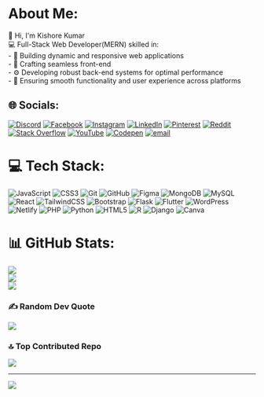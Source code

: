 

#  About Me:
👋 Hi, I'm Kishore Kumar<br>💻 Full-Stack Web Developer(MERN) skilled in:  <br>- 🎯 Building dynamic and responsive web applications  <br>- 🎨 Crafting seamless front-end  <br>- ⚙️ Developing robust back-end systems for optimal performance  <br>- 🚀 Ensuring smooth functionality and user experience across platforms  


## 🌐 Socials:
[![Discord](https://img.shields.io/badge/Discord-%237289DA.svg?logo=discord&logoColor=white)](https://discord.gg/kishore_404_81096) [![Facebook](https://img.shields.io/badge/Facebook-%231877F2.svg?logo=Facebook&logoColor=white)](https://facebook.com/https://www.facebook.com/profile.php?id=61572882549476) [![Instagram](https://img.shields.io/badge/Instagram-%23E4405F.svg?logo=Instagram&logoColor=white)](https://instagram.com/mr_poppy.23) [![LinkedIn](https://img.shields.io/badge/LinkedIn-%230077B5.svg?logo=linkedin&logoColor=white)](https://linkedin.com/in/www.linkedin.com/in/kishore-kumar-b8529b284) [![Pinterest](https://img.shields.io/badge/Pinterest-%23E60023.svg?logo=Pinterest&logoColor=white)](https://pinterest.com/kishoresdeveloper) [![Reddit](https://img.shields.io/badge/Reddit-%23FF4500.svg?logo=Reddit&logoColor=white)](https://reddit.com/user/u/kishore-404) [![Stack Overflow](https://img.shields.io/badge/-Stackoverflow-FE7A16?logo=stack-overflow&logoColor=white)](https://stackoverflow.com/users/https://stackoverflow.com/users/30005690/kishore-kumar) [![YouTube](https://img.shields.io/badge/YouTube-%23FF0000.svg?logo=YouTube&logoColor=white)](https://youtube.com/@@StoneBoys23) [![Codepen](https://img.shields.io/badge/Codepen-000000?logo=codepen&logoColor=white)](https://codepen.io/@kishore-404) [![email](https://img.shields.io/badge/Email-D14836?logo=gmail&logoColor=white)](mailto:kishores.developer@gmail.com) 

# 💻 Tech Stack:
![JavaScript](https://img.shields.io/badge/javascript-%23323330.svg?style=for-the-badge&logo=javascript&logoColor=%23F7DF1E) ![CSS3](https://img.shields.io/badge/css3-%231572B6.svg?style=for-the-badge&logo=css3&logoColor=white) ![Git](https://img.shields.io/badge/git-%23F05033.svg?style=for-the-badge&logo=git&logoColor=white) ![GitHub](https://img.shields.io/badge/github-%23121011.svg?style=for-the-badge&logo=github&logoColor=white) ![Figma](https://img.shields.io/badge/figma-%23F24E1E.svg?style=for-the-badge&logo=figma&logoColor=white) ![MongoDB](https://img.shields.io/badge/MongoDB-%234ea94b.svg?style=for-the-badge&logo=mongodb&logoColor=white) ![MySQL](https://img.shields.io/badge/mysql-4479A1.svg?style=for-the-badge&logo=mysql&logoColor=white) ![React](https://img.shields.io/badge/react-%2320232a.svg?style=for-the-badge&logo=react&logoColor=%2361DAFB) ![TailwindCSS](https://img.shields.io/badge/tailwindcss-%2338B2AC.svg?style=for-the-badge&logo=tailwind-css&logoColor=white) ![Bootstrap](https://img.shields.io/badge/bootstrap-%238511FA.svg?style=for-the-badge&logo=bootstrap&logoColor=white) ![Flask](https://img.shields.io/badge/flask-%23000.svg?style=for-the-badge&logo=flask&logoColor=white) ![Flutter](https://img.shields.io/badge/Flutter-%2302569B.svg?style=for-the-badge&logo=Flutter&logoColor=white) ![WordPress](https://img.shields.io/badge/WordPress-%23117AC9.svg?style=for-the-badge&logo=WordPress&logoColor=white) ![Netlify](https://img.shields.io/badge/netlify-%23000000.svg?style=for-the-badge&logo=netlify&logoColor=#00C7B7) ![PHP](https://img.shields.io/badge/php-%23777BB4.svg?style=for-the-badge&logo=php&logoColor=white) ![Python](https://img.shields.io/badge/python-3670A0?style=for-the-badge&logo=python&logoColor=ffdd54) ![HTML5](https://img.shields.io/badge/html5-%23E34F26.svg?style=for-the-badge&logo=html5&logoColor=white) ![R](https://img.shields.io/badge/r-%23276DC3.svg?style=for-the-badge&logo=r&logoColor=white) ![Django](https://img.shields.io/badge/django-%23092E20.svg?style=for-the-badge&logo=django&logoColor=white) ![Canva](https://img.shields.io/badge/Canva-%2300C4CC.svg?style=for-the-badge&logo=Canva&logoColor=white)




# 📊 GitHub Stats:
![](https://github-readme-stats.vercel.app/api?username=kishore-404&theme=dark&hide_border=true&include_all_commits=false&count_private=false)<br/>
![](https://nirzak-streak-stats.vercel.app/?user=kishore-404&theme=dark&hide_border=true)<br/>
![](https://github-readme-stats.vercel.app/api/top-langs/?username=kishore-404&theme=dark&hide_border=true&include_all_commits=false&count_private=false&layout=compact)

### ✍️ Random Dev Quote
![](https://quotes-github-readme.vercel.app/api?type=horizontal&theme=tokyonight)

### 🔝 Top Contributed Repo
![](https://github-contributor-stats.vercel.app/api?username=kishore-404&limit=5&theme=dark&combine_all_yearly_contributions=true)

---
[![](https://visitcount.itsvg.in/api?id=kishore-404&icon=0&color=0)](https://visitcount.itsvg.in)

<!-- Proudly created with GPRM ( https://gprm.itsvg.in ) -->
